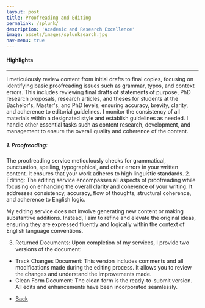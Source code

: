 ```yaml
---
layout: post
title: Proofreading and Editing
permalink: /splunk/
description: 'Academic and Research Excellence'
image: assets/images/splunksearch.jpg
nav-menu: true
---
```


<h4>Highlights</h4>
<div class="table-wrapper">
  
</div>
<hr class="major" />  

I meticulously review content from initial drafts to final copies, focusing on identifying basic proofreading issues such as grammar, typos, and context errors. This includes reviewing final drafts of statements of purpose, PhD research proposals, research articles, and theses for students at the Bachelor's, Master's, and PhD levels, ensuring accuracy, brevity, clarity, and adherence to editorial guidelines. I monitor the consistency of all materials within a designated style and establish guidelines as needed. I handle other essential tasks such as content research, development, and management to ensure the overall quality and coherence of the content. 

<h5>1. Proofreading:</h5>
The proofreading service meticulously checks for grammatical, punctuation, spelling, typographical, and other errors in your written content. It ensures that your work adheres to high linguistic standards.
2. Editing:
The editing service encompasses all aspects of proofreading while focusing on enhancing the overall clarity and coherence of your writing. It addresses consistency, accuracy, flow of thoughts, structural coherence, and adherence to English logic.

My editing service does not involve generating new content or making substantive additions. Instead, I aim to refine and elevate the original ideas, ensuring they
are expressed fluently and logically within the context of English language conventions.

3. Returned Documents:
Upon completion of my services, I provide two versions of the document:
- Track Changes Document:
 This version includes comments and all modifications made during the editing
process.
 It allows you to review the changes and understand the improvements made.
- Clean Form Document:
  The clean form is the ready-to-submit version.
  All edits and enhancements have been incorporated seamlessly.



<ul class="actions">
<li><a href="/" class="button next scrolly">Back</a></li>
</ul>

